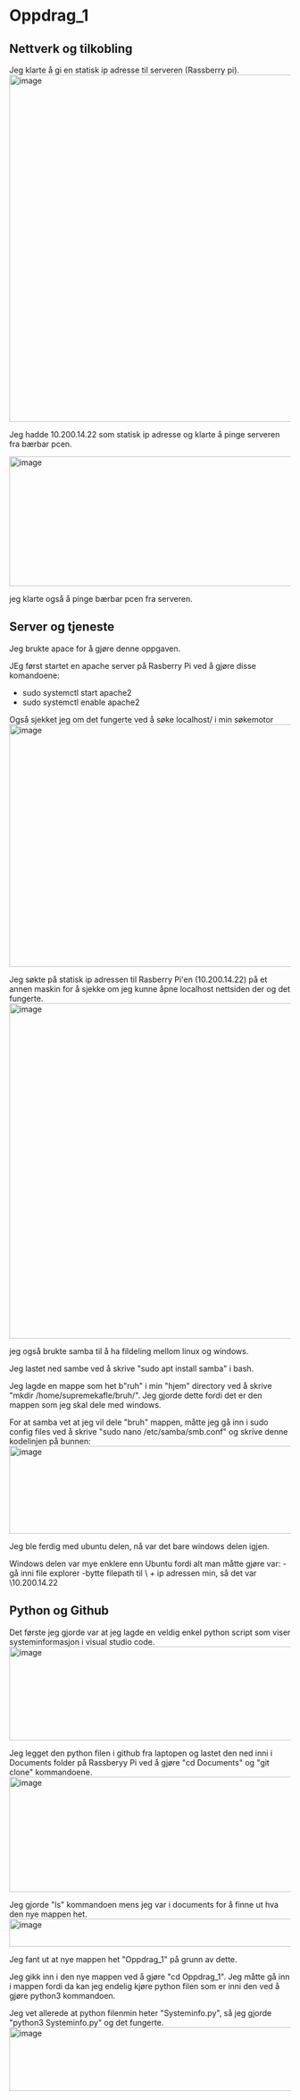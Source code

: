 # Oppdrag_1

## Nettverk og tilkobling
Jeg klarte å gi en statisk ip adresse til serveren (Rassberry pi).
<img width="743" height="621" alt="image" src="https://github.com/user-attachments/assets/73de749c-d65d-4f80-ad91-7e7f78b66c0e" />


Jeg hadde 10.200.14.22 som statisk ip adresse og klarte å pinge serveren fra bærbar pcen.

<img width="850" height="232" alt="image" src="https://github.com/user-attachments/assets/1739540b-daf9-46c8-b4fd-1c51ac97906a" />

jeg klarte også å pinge bærbar pcen fra serveren.  


## Server og tjeneste
Jeg brukte apace for å gjøre denne oppgaven.

JEg først startet en apache server på Rasberry Pi ved å gjøre disse komandoene: 
- sudo systemctl start apache2
- sudo systemctl enable apache2

Også sjekket jeg om det fungerte ved å søke localhost/ i min søkemotor
<img width="805" height="434" alt="image" src="https://github.com/user-attachments/assets/4a4edda7-e845-4771-b625-8f77fd1ea72e" />

Jeg søkte på statisk ip adressen til Rasberry Pi'en (10.200.14.22) på et annen maskin for å sjekke om jeg kunne åpne localhost nettsiden der og det fungerte.
<img width="800" height="600" alt="image" src="https://github.com/user-attachments/assets/dc1fc750-e203-442e-a8f6-37eefaf5df4b" />


jeg også brukte samba til å ha fildeling mellom linux og windows.

Jeg lastet ned sambe ved å skrive "sudo apt install samba" i bash.

Jeg lagde en mappe som het b"ruh" i min "hjem" directory ved å skrive "mkdir /home/supremekafle/bruh/". Jeg gjorde dette fordi det er den mappen som jeg skal dele med windows.

For at samba vet at jeg vil dele "bruh" mappen, måtte jeg gå inn i sudo config files ved å skrive "sudo nano /etc/samba/smb.conf" og skrive denne kodelinjen på bunnen:
<img width="563" height="157" alt="image" src="https://github.com/user-attachments/assets/b8e9041f-774b-4048-b05f-3a67b5716bc7" />

Jeg ble ferdig med ubuntu delen, nå var det bare windows delen igjen.

Windows delen var mye enklere enn Ubuntu fordi alt man måtte gjøre var:
-gå inni file explorer
-bytte filepath til \\ + ip adressen min, så det var \\10.200.14.22



## Python og Github
Det første jeg gjorde var at jeg lagde en veldig enkel python script som viser systeminformasjon i visual studio code. 
<img width="560" height="168" alt="image" src="https://github.com/user-attachments/assets/407788b3-61ef-41cc-80c1-393a9db4f954" />

Jeg legget den python filen i github fra laptopen og lastet den ned inni i Documents folder på Rassberyy Pi ved å gjøre "cd Documents" og "git clone" kommandoene.
<img width="855" height="206" alt="image" src="https://github.com/user-attachments/assets/6d614ab7-8767-4f0e-9b85-21b0314fa916" />

Jeg gjorde "ls" kommandoen mens jeg var i documents for å finne ut hva den nye mappen het.
<img width="855" height="50" alt="image" src="https://github.com/user-attachments/assets/a44d98c4-747a-46af-8baf-429642e204ad" />

Jeg fant ut at nye mappen het "Oppdrag_1" på grunn av dette.

Jeg gikk inn i den nye mappen ved å gjøre "cd Oppdrag_1". Jeg måtte gå inn i mappen fordi da kan jeg endelig kjøre python filen som er inni den ved å gjøre python3 kommandoen.

Jeg vet allerede at python filenmin heter "Systeminfo.py", så jeg gjorde "python3 Systeminfo.py" og det fungerte.
<img width="851" height="114" alt="image" src="https://github.com/user-attachments/assets/0b7a8af0-3e6c-4967-b097-6a3530ea10bb" />








